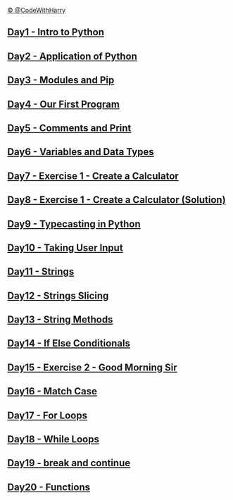 [© @CodeWithHarry](https://github.com/CodeWithHarry)

## [Day1 - Intro to Python](https://github.com/subhranil002/100-Days-Of-Python/blob/master/Readme-01-10.md)

## [Day2 - Application of Python](https://github.com/subhranil002/100-Days-Of-Python/blob/master/Readme-01-10.md)

## [Day3 - Modules and Pip](https://github.com/subhranil002/100-Days-Of-Python/blob/master/Readme-01-10.md)

## [Day4 - Our First Program](https://github.com/subhranil002/100-Days-Of-Python/blob/master/Readme-01-10.md)

## [Day5 - Comments and Print](https://github.com/subhranil002/100-Days-Of-Python/blob/master/Readme-01-10.md)

## [Day6 - Variables and Data Types](https://github.com/subhranil002/100-Days-Of-Python/blob/master/Readme-01-10.md)

## [Day7 - Exercise 1 - Create a Calculator](https://github.com/subhranil002/100-Days-Of-Python/blob/master/Readme-01-10.md)

## [Day8 - Exercise 1 - Create a Calculator (Solution)](https://github.com/subhranil002/100-Days-Of-Python/blob/master/Readme-01-10.md)

## [Day9 - Typecasting in Python](https://github.com/subhranil002/100-Days-Of-Python/blob/master/Readme-01-10.md)

## [Day10 - Taking User Input](https://github.com/subhranil002/100-Days-Of-Python/blob/master/Readme-01-10.md)

## [Day11 - Strings](https://github.com/subhranil002/100-Days-Of-Python/blob/master/Readme-10-20.md)

## [Day12 - Strings Slicing](https://github.com/subhranil002/100-Days-Of-Python/blob/master/Readme-10-20.md)

## [Day13 - String Methods](https://github.com/subhranil002/100-Days-Of-Python/blob/master/Readme-10-20.md)

## [Day14 - If Else Conditionals](https://github.com/subhranil002/100-Days-Of-Python/blob/master/Readme-10-20.md)

## [Day15 - Exercise 2 - Good Morning Sir](https://github.com/subhranil002/100-Days-Of-Python/blob/master/Readme-10-20.md)

## [Day16 - Match Case](https://github.com/subhranil002/100-Days-Of-Python/blob/master/Readme-10-20.md)

## [Day17 - For Loops](https://github.com/subhranil002/100-Days-Of-Python/blob/master/Readme-10-20.md)

## [Day18 - While Loops](https://github.com/subhranil002/100-Days-Of-Python/blob/master/Readme-10-20.md)

## [Day19 - break and continue](https://github.com/subhranil002/100-Days-Of-Python/blob/master/Readme-10-20.md)

## [Day20 - Functions](https://github.com/subhranil002/100-Days-Of-Python/blob/master/Readme-10-20.md)


